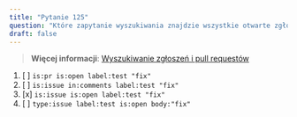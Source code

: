 ```yaml
---
title: "Pytanie 125"  
question: "Które zapytanie wyszukiwania znajdzie wszystkie otwarte zgłoszenia oznaczone etykietą `test`, które w treści zawierają słowo 'fix'?"  
draft: false  
---
```


> **Więcej informacji**: [Wyszukiwanie zgłoszeń i pull requestów](https://docs.github.com/en/search-github/searching-on-github/searching-issues-and-pull-requests)

1. [ ] `is:pr is:open label:test "fix"`  
1. [ ] `is:issue in:comments label:test "fix"`  
1. [x] `is:issue is:open label:test "fix"`  
1. [ ] `type:issue label:test is:open body:"fix"`

